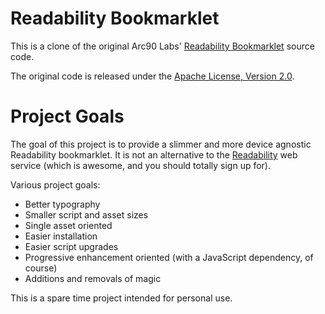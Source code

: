 # Readability Bookmarklet

This is a clone of the original Arc90 Labs' [Readability Bookmarklet](http://code.google.com/p/arc90labs-readability/) source code.

The original code is released under the [Apache License, Version 2.0](http://www.apache.org/licenses/LICENSE-2.0).

# Project Goals

The goal of this project is to provide a slimmer and more device agnostic
Readability bookmarklet. It is not an alternative to the [Readability](http://www.readability.com/)
web service (which is awesome, and you should totally sign up for).

Various project goals:

* Better typography
* Smaller script and asset sizes
* Single asset oriented
* Easier installation
* Easier script upgrades
* Progressive enhancement oriented (with a JavaScript dependency, of course)
* Additions and removals of magic

This is a spare time project intended for personal use.